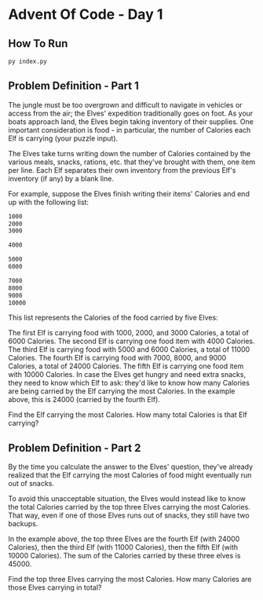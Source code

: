 # Advent Of Code - Day 1

## How To Run

```bash
py index.py
```

## Problem Definition - Part 1

The jungle must be too overgrown and difficult to navigate in vehicles or access from the air; the Elves' expedition traditionally goes on foot. As your boats approach land, the Elves begin taking inventory of their supplies. One important consideration is food - in particular, the number of Calories each Elf is carrying (your puzzle input).

The Elves take turns writing down the number of Calories contained by the various meals, snacks, rations, etc. that they've brought with them, one item per line. Each Elf separates their own inventory from the previous Elf's inventory (if any) by a blank line.

For example, suppose the Elves finish writing their items' Calories and end up with the following list:

```txt
1000
2000
3000

4000

5000
6000

7000
8000
9000
10000
```

This list represents the Calories of the food carried by five Elves:

The first Elf is carrying food with 1000, 2000, and 3000 Calories, a total of 6000 Calories.
The second Elf is carrying one food item with 4000 Calories.
The third Elf is carrying food with 5000 and 6000 Calories, a total of 11000 Calories.
The fourth Elf is carrying food with 7000, 8000, and 9000 Calories, a total of 24000 Calories.
The fifth Elf is carrying one food item with 10000 Calories.
In case the Elves get hungry and need extra snacks, they need to know which Elf to ask: they'd like to know how many Calories are being carried by the Elf carrying the most Calories. In the example above, this is 24000 (carried by the fourth Elf).

Find the Elf carrying the most Calories. How many total Calories is that Elf carrying?

## Problem Definition - Part 2

By the time you calculate the answer to the Elves' question, they've already realized that the Elf carrying the most Calories of food might eventually run out of snacks.

To avoid this unacceptable situation, the Elves would instead like to know the total Calories carried by the top three Elves carrying the most Calories. That way, even if one of those Elves runs out of snacks, they still have two backups.

In the example above, the top three Elves are the fourth Elf (with 24000 Calories), then the third Elf (with 11000 Calories), then the fifth Elf (with 10000 Calories). The sum of the Calories carried by these three elves is 45000.

Find the top three Elves carrying the most Calories. How many Calories are those Elves carrying in total?

